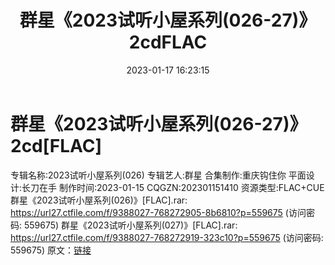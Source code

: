 ﻿---
title: 群星《2023试听小屋系列(026-27)》2cdFLAC
date: 2023-01-17 16:23:15
categories: APE、FLAC、MP3
tags: 华语中文
---
# 群星《2023试听小屋系列(026-27)》2cd[FLAC]

专辑名称:2023试听小屋系列(026)
专辑艺人:群星
合集制作:重庆钩住你
平面设计:长刀在手
制作时间:2023-01-15
CQGZN:202301151410
资源类型:FLAC+CUE
群星《2023试听小屋系列(026)》[FLAC].rar: https://url27.ctfile.com/f/9388027-768272905-8b6810?p=559675
(访问密码: 559675)
群星《2023试听小屋系列(027)》[FLAC].rar: https://url27.ctfile.com/f/9388027-768272919-323c10?p=559675
(访问密码: 559675)
原文：[链接](https://blog.sina.com.cn/s/blog_1647c7e76010310q4.html)